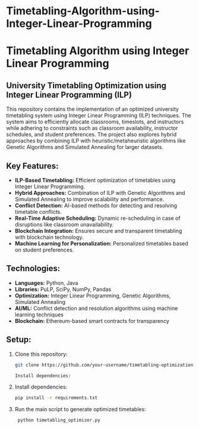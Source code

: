 # Timetabling-Algorithm-using-Integer-Linear-Programming
# Timetabling Algorithm using Integer Linear Programming

## University Timetabling Optimization using Integer Linear Programming (ILP)

This repository contains the implementation of an optimized university timetabling system using Integer Linear Programming (ILP) techniques. The system aims to efficiently allocate classrooms, timeslots, and instructors while adhering to constraints such as classroom availability, instructor schedules, and student preferences. The project also explores hybrid approaches by combining ILP with heuristic/metaheuristic algorithms like Genetic Algorithms and Simulated Annealing for larger datasets.

## Key Features:
- **ILP-Based Timetabling:** Efficient optimization of timetables using Integer Linear Programming.
- **Hybrid Approaches:** Combination of ILP with Genetic Algorithms and Simulated Annealing to improve scalability and performance.
- **Conflict Detection:** AI-based methods for detecting and resolving timetable conflicts.
- **Real-Time Adaptive Scheduling:** Dynamic re-scheduling in case of disruptions like classroom unavailability.
- **Blockchain Integration:** Ensures secure and transparent timetabling with blockchain technology.
- **Machine Learning for Personalization:** Personalized timetables based on student preferences.

## Technologies:
- **Languages:** Python, Java
- **Libraries:** PuLP, SciPy, NumPy, Pandas
- **Optimization:** Integer Linear Programming, Genetic Algorithms, Simulated Annealing
- **AI/ML:** Conflict detection and resolution algorithms using machine learning techniques
- **Blockchain:** Ethereum-based smart contracts for transparency

## Setup:
1. Clone this repository:
   ```bash
   git clone https://github.com/your-username/timetabling-optimization.git

   Install dependencies:

2. Install dependencies:
   ```bash
   pip install -r requirements.txt

3. Run the main script to generate optimized timetables:
   ```bash
    python timetabling_optimizer.py


